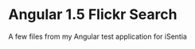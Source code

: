 Angular 1.5 Flickr Search
=========================

A few files from my Angular test application for iSentia
